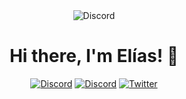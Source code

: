 <!--__________![Twitter header - 3](./ayes.jpg)-->

<div align="center">
  <img alt="Discord" src="./storm/1.gif" />
</div>

<h1 align="center"> Hi there, I'm Elías! 👋</h1> 
<div align="center">
<a href="" target="_blank"><img alt="Discord" src="https://img.shields.io/badge/discord-%2312100E.svg?&style=for-the-badge&logo=discord&logoColor=white?color=5865F2" /></a> <a href="https://www.linkedin.com/in/elias-mb-440ba2308/" target="_blank"><img alt="Discord" src="https://img.shields.io/badge/LinkedIn-0077B5?style=for-the-badge&logo=Linkedin&logoColor=white&link=https://www.linkedin.com/in/andryore/" /></a>
<a href="https://github.com/kattae23" target="_blank"><a href="" target="_blank"><img alt="Twitter" src="https://img.shields.io/badge/TikTok-%23000000.svg?style=for-the-badge&logo=TikTok&logoColor=white" /></a> 
</div>

<!--<div align="center">
  <img alt="Discord" src="./storm/4.gif" />
</div>
-->